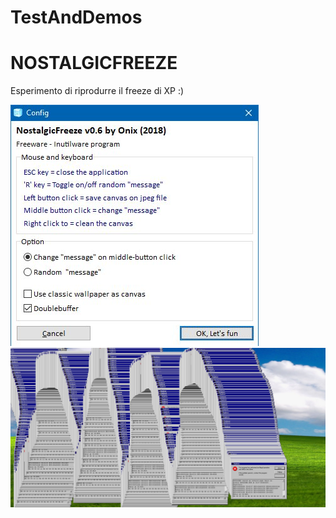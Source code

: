# TestAndDemos

NOSTALGICFREEZE 
=========================================================
Esperimento di riprodurre il freeze di XP :)

![Image](https://github.com/DelphiClubItalia/TestAndDemos/blob/master/NostalgicFreeze/options.jpg)
![Image](https://github.com/DelphiClubItalia/TestAndDemos/blob/master/NostalgicFreeze/NostalgicFreezeArt.jpg)

